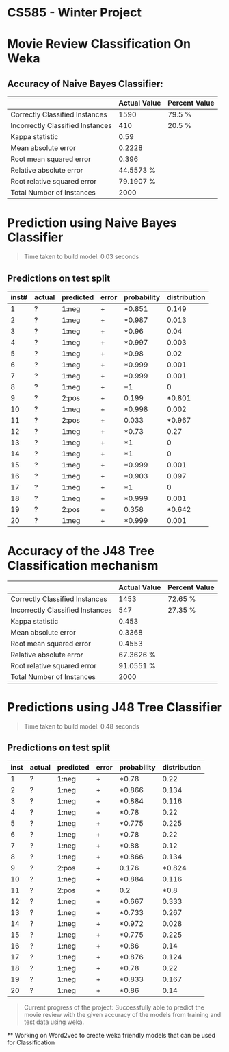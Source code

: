 # CS585 - Winter Project

Movie Review Classification On Weka
===================================


Accuracy of Naive Bayes Classifier:
-----------------------------------

|                              | Actual Value      | Percent Value   |
|------------------------------|-------------------|-----------------|
|Correctly Classified Instances|        1590        |       79.5    %|
|Incorrectly Classified Instances|       410         |      20.5    %|
|Kappa statistic                  |        0.59  |                   
|Mean absolute error              |        0.2228|
|Root mean squared error          |        0.396 |
|Relative absolute error          |       44.5573 %|
|Root relative squared error      |       79.1907 %|
|Total Number of Instances        |     2000     |

Prediction using Naive Bayes Classifier
========================================

>Time taken to build model: 0.03 seconds

Predictions on test split
--------------------------


|inst#|    actual| predicted| error| probability| distribution|
|-----|----------|----------|------|------------|-------------|
|    1|          ?|      1:neg|      +|  *0.851  |0.149|
|     2|          ?|      1:neg|     +|  *0.987|  0.013|
|     3|          ?|      1:neg |     +|  *0.96   |0.04 |
|     4|          ?|      1:neg |     +|  *0.997 | 0.003|
|     5|          ?|      1:neg |     +|  *0.98  | 0.02|
|     6|          ?|      1:neg |     +|  *0.999 | 0.001|
|     7|          ?|      1:neg |     +|  *0.999 | 0.001|
|     8|          ?|      1:neg |     +|  *1     | 0    |
|     9|          ?|      2:pos |     +|   0.199 |*0.801|
|    10|          ?|      1:neg |     +|  *0.998 | 0.002|
|    11|          ?|      2:pos |     +|   0.033 |*0.967|
|    12|          ?|      1:neg |     +|  *0.73  | 0.27 |
|    13|          ?|      1:neg |     +|  *1     | 0    |
|    14|          ?|      1:neg |     +|  *1     | 0    |
|    15|          ?|      1:neg |     +|  *0.999 | 0.001|
|    16|          ?|      1:neg |     +|  *0.903 | 0.097|
|    17|          ?|      1:neg |     +|  *1     | 0    |
|    18|          ?|      1:neg |     +|  *0.999 | 0.001|
|    19|          ?|      2:pos |     +|   0.358 |*0.642|
|    20|          ?|      1:neg |     +|  *0.999 | 0.001|


Accuracy of the J48 Tree Classification mechanism
=================================================

|                               |  Actual Value | Percent Value        |
|-------------------------------|---------------|----------------------|
|Correctly Classified Instances        |1453|               72.65   %  |
|Incorrectly Classified Instances       |547 |              27.35   %  |
|Kappa statistic                          |0.453
|Mean absolute error                      |0.3368
|Root mean squared error                  |0.4553
|Relative absolute error                 |67.3626 %
|Root relative squared error            | 91.0551 %
|Total Number of Instances             |2000|



Predictions using J48 Tree Classifier
=====================================

>Time taken to build model: 0.48 seconds

Predictions on test split
---------------------------

|inst |   actual |predicted |error |probability| distribution |
|-----|----------|----------|------|-----------|--------------|
|     1|          ?|      1:neg|      +|  *0.78    |0.22  |
|     2|          ?|      1:neg|      +|  *0.866   |0.134 |
|     3|          ?|      1:neg|      +|  *0.884   |0.116 |
|     4|          ?|      1:neg|      +|  *0.78    |0.22 |
|     5|          ?|      1:neg|      +|  *0.775   |0.225|
|     6|          ?|      1:neg|      +|  *0.78    |0.22 |
|     7|          ?|      1:neg|      +|  *0.88    |0.12 |
|     8|          ?|      1:neg|      +|  *0.866   |0.134|
|     9|          ?|      2:pos|      +|   0.176   |*0.824|
|    10|          ?|      1:neg|      +|  *0.884   |0.116|
|    11|          ?|      2:pos|      +|   0.2     |*0.8  |
|    12|          ?|      1:neg|      +|  *0.667   |0.333|
|    13|          ?|      1:neg|      +|  *0.733   |0.267|
|    14|          ?|      1:neg|      +|  *0.972   |0.028|
|    15|          ?|      1:neg|      +|  *0.775   |0.225|
|    16|          ?|      1:neg|      +|  *0.86    |0.14 |
|    17|          ?|      1:neg|      +|  *0.876   |0.124|
|    18|          ?|      1:neg|      +|  *0.78    |0.22 |
|    19|          ?|      1:neg|      +|  *0.833   |0.167|
|    20|          ?|      1:neg|      +|  *0.86    |0.14 |




> Current progress of the project: Successfully able to predict the movie review with the given accuracy of the models from training and test data using weka.

** Working on Word2vec to create weka friendly models that can be used for Classification
